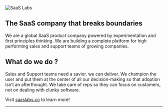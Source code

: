 ![SaaS Labs](https://github.com/saaslabsco/.github/assets/83000807/75a007a9-ed7e-4f25-a4d9-5c3a09c25097) 

## The SaaS company that breaks boundaries

We are a global SaaS product company powered by experimentation and first principles thinking. We are building a complete platform for high performing sales and support teams of growing companies.  

## What do we do ?

Sales and Support teams need a savior, we can deliver. We champion the user and put them at the center of all our decision-making so that adoption isn’t an afterthought. We take care of reps so they can focus on customers, not on dealing with clunky software. 

Visit [saaslabs.co](https://saaslabs.co) to learn more!

---
